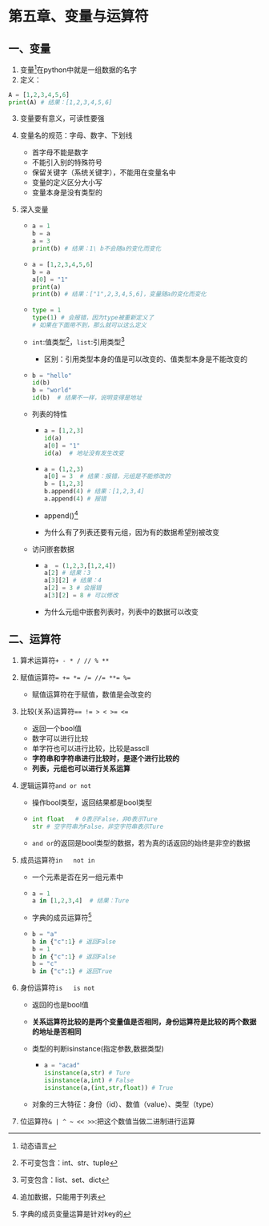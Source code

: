 # 第五章、变量与运算符

## 一、变量

1. 变量[^1]在python中就是一组数据的名字
2. 定义：

```python
A = [1,2,3,4,5,6]
print(A) # 结果：[1,2,3,4,5,6]
```

3. 变量要有意义，可读性要强

4. 变量名的规范：字母、数字、下划线

   + 首字母不能是数字
   + 不能引入别的特殊符号
   + 保留关键字（系统关键字），不能用在变量名中
   + 变量的定义区分大小写
   + 变量本身是没有类型的

5. 深入变量

   + ```python
     a = 1
     b = a
     a = 3
     print(b) # 结果：1\ b不会随a的变化而变化
     ```

   + ```python
     a = [1,2,3,4,5,6]
     b = a
     a[0] = "1"
     print(a)
     print(b) # 结果：["1",2,3,4,5,6]，变量随a的变化而变化
     ```

   + ```python
     type = 1
     type(1) # 会报错，因为type被重新定义了
     # 如果在下面用不到，那么就可以这么定义
     ```

   + `int`:值类型[^2]，`list`:引用类型[^3]

     + 区别：引用类型本身的值是可以改变的、值类型本身是不能改变的

   + ```python
     b = "hello"
     id(b)
     b = "world"
     id(b)  # 结果不一样，说明变得是地址
     ```

   + 列表的特性

     + ```python
       a = [1,2,3]
       id(a)
       a[0] = "1"
       id(a)  # 地址没有发生改变
       ```

     + ```python
       a = (1,2,3)
       a[0] = 3  # 结果：报错，元组是不能修改的
       b = [1,2,3]
       b.append(4) # 结果：[1,2,3,4]
       a.append(4) # 报错
       ```

     + append()[^4]

     + 为什么有了列表还要有元组，因为有的数据希望别被改变

   + 访问嵌套数据

     + ```python
       a  = (1,2,3,[1,2,4])
       a[2] # 结果：3
       a[3][2] # 结果：4
       a[2] = 3 # 会报错
       a[3][2] = 8 # 可以修改
       ```

     + 为什么元组中嵌套列表时，列表中的数据可以改变

## 二、运算符

1. 算术运算符`+ - * / // % **`

2. 赋值运算符`= += *= /= //= **= %=`

   + 赋值运算符在于赋值，数值是会改变的

3. 比较(关系)运算符`== != > < >= <=`

   + 返回一个bool值
   + 数字可以进行比较
   + 单字符也可以进行比较，比较是asscll
   + **字符串和字符串进行比较时，是逐个进行比较的**
   + **列表，元组也可以进行关系运算**

4. 逻辑运算符`and or not`

   + 操作bool类型，返回结果都是bool类型

   + ```python
     int float   # 0表示False，非0表示Ture
     str # 空字符串为False，非空字符串表示Ture
     ```

   + `and or`的返回是bool类型的数据，若为真的话返回的始终是非空的数据

5. 成员运算符`in   not in`

   + 一个元素是否在另一组元素中

   + ```python
     a = 1
     a in [1,2,3,4]  # 结果：Ture
     ```

   + 字典的成员运算符[^5]

   + ```python
     b = "a"
     b in {"c":1} # 返回False
     b = 1
     b in {"c":1} # 返回False
     b = "c"
     b in {"c":1} # 返回True
     ```

6. 身份运算符`is   is not`

   + 返回的也是bool值

   + **关系运算符比较的是两个变量值是否相同，身份运算符是比较的两个数据的地址是否相同**

   + 类型的判断isinstance(指定参数,数据类型)

     + ```python
       a = "acad"
       isinstance(a,str) # Ture
       isinstance(a,int) # False
       isinstance(a,(int,str,float)) # True
       ```

   + 对象的三大特征：身份（id）、数值（value）、类型（type）

7. 位运算符`& | ^ ~ << >>`:把这个数值当做二进制进行运算

[^1]:  动态语言
[^2]:  不可变包含：int、str、tuple
[^3]:  可变包含：list、set、dict
[^4]:  追加数据，只能用于列表
[^5]:  字典的成员变量运算是针对key的